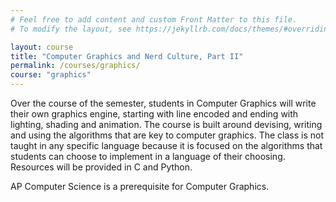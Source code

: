 ```yaml
---
# Feel free to add content and custom Front Matter to this file.
# To modify the layout, see https://jekyllrb.com/docs/themes/#overriding-theme-defaults

layout: course
title: "Computer Graphics and Nerd Culture, Part II"
permalink: /courses/graphics/
course: "graphics"
---
```


Over the course of the semester, students in Computer Graphics will write their own graphics engine, starting with line encoded and ending with lighting, shading and animation. The course is built around devising, writing and using the algorithms that are key to computer graphics. The class is not taught in any specific language because it is focused on the algorithms that students can choose to implement in a language of their choosing. Resources will be provided in C and Python.

AP Computer Science is a prerequisite for Computer Graphics.
